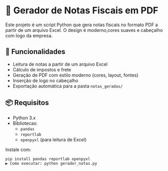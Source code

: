 # 🧾 Gerador de Notas Fiscais em PDF

Este projeto é um script Python que gera notas fiscais no formato PDF a partir de um arquivo Excel. O design é moderno,cores suaves e cabeçalho com logo da empresa.

## 🚀 Funcionalidades

- Leitura de notas a partir de um arquivo Excel
- Cálculo de impostos e frete
- Geração de PDF com estilo moderno (cores, layout, fontes)
- Inserção de logo no cabeçalho
- Exportação automática para a pasta `notas_geradas/`

## 📦 Requisitos

- Python 3.x
- Bibliotecas:
  - `pandas`
  - `reportlab`
  - `openpyxl` (para leitura de Excel)

Instale com:
```bash
pip install pandas reportlab openpyxl
▶ Como executar: python gerador_notas.py



